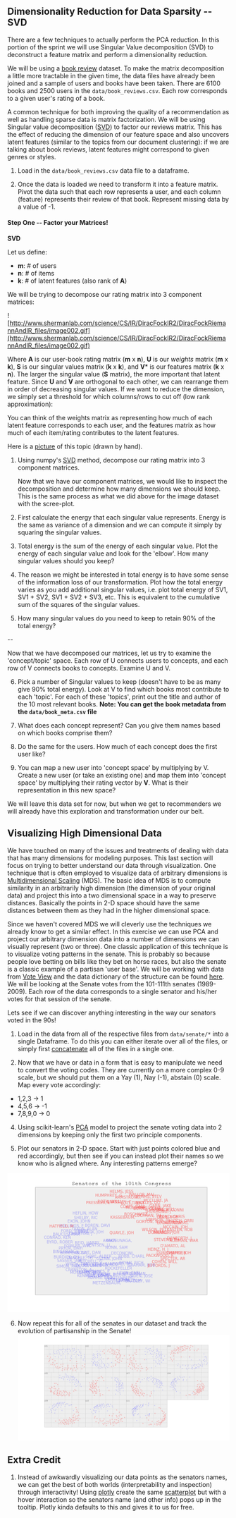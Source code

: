 ## Dimensionality Reduction for Data Sparsity -- SVD

There are a few techniques to actually perform the PCA reduction.  In this portion of the sprint we will use Singular Value decomposition (SVD) to deconstruct a feature matrix and perform a dimensionality reduction.

We will be using a [book review](http://www2.informatik.uni-freiburg.de/~cziegler/BX/) dataset.  To make the matrix decomposition a little more tractable in the given time, the data files have already been joined and a sample of users and books have been taken.  There are 6100 books and 2500 users in the `data/book_reviews.csv`.  Each row corresponds to a given user's rating of a book.

A common technique for both improving the quality of a recommendation as well as handling sparse data is matrix factorization.  We will be using Singular value decomposition ([SVD](http://en.wikipedia.org/wiki/Singular_value_decomposition)) to factor our reviews matrix.  This has the effect of reducing the dimension of our feature space and also uncovers latent features (similar to the topics from our document clustering): if we are talking about book reviews, latent features might correspond to given genres or styles.

1. Load in the `data/book_reviews.csv` data file to a dataframe.

2. Once the data is loaded we need to transform it into a feature matrix.  Pivot the data such that each row represents a user, and each column (feature) represents their review of that book.  Represent missing data by a value of -1.

#### Step One -- Factor your Matrices!

**SVD**

Let us define:

* __m__: # of users
* __n__: # of items
* __k__: # of latent features (also rank of __A__)

We will be trying to decompose our rating matrix into 3 component matrices:

![http://www.shermanlab.com/science/CS/IR/DiracFockIR2/DiracFockRiemannAndIR_files/image002.gif](http://www.shermanlab.com/science/CS/IR/DiracFockIR2/DiracFockRiemannAndIR_files/image002.gif)

Where **A** is our user-book rating matrix (__m__ x __n__), **U** is our _weights_ matrix (__m__ x __k__), **S** is our singular values matrix (__k__ x __k__), and **V*** is our features matrix (__k__ x __n__).  The larger the singular value (**S** matrix), the more important that latent feature.  Since **U** and **V** are orthogonal to each other, we can rearrange them in order of decreasing singular values.  If we want to reduce the dimension, we simply set a threshold for which columns/rows to cut off (low rank approximation):

You can think of the weights matrix as representing how much of each latent feature corresponds to each user, and the features matrix as how much of each item/rating contributes to the latent features.

Here is a [picture](images/lecture.jpg) of this topic (drawn by hand).

1. Using numpy's [SVD](http://docs.scipy.org/doc/numpy/reference/generated/numpy.linalg.svd.html) method, decompose our rating matrix into 3 component matrices. 

    Now that we have our component matrices, we would like to inspect the decomposition and determine how many dimensions we should keep.  This is the same process as what we did above for the image dataset with the scree-plot.

2. First calculate the energy that each singular value represents.  Energy is the same as variance of a dimension and we can compute it simply by squaring the singular values.

3.  Total energy is the sum of the energy of each singular value.  Plot the energy of each singular value and look for the 'elbow'.  How many singular values should you keep?

4.  The reason we might be interested in total energy is to have some sense of the information loss of our transformation.  Plot how the total energy varies as you add additional singular values, i.e. plot total energy of SV1, SV1 + SV2, SV1 + SV2 + SV3, etc.  This is equivalent to the cumulative sum of the squares of the singular values.

5.  How many singular values do you need to keep to retain 90% of the total energy?

 --
 
 Now that we have decomposed our matrices, let us try to examine the 'concept/topic' space.  Each row of U connects users to concepts, and each row of V connects books to concepts.  Examine U and V.  

6. Pick a number of Singular values to keep (doesn't have to be as many give 90% total energy).  Look at V to find which books most contribute to each 'topic'.  For each of these 'topics', print out the title and author of the 10 most relevant books.  __Note: You can get the book metadata from the `data/book_meta.csv` file__

7. What does each concept represent?  Can you give them names based on which books comprise them?  

8. Do the same for the users.  How much of each concept does the first user like?

9. You can map a new user into 'concept space' by multiplying by V.  Create a new user (or take an existing one) and map them into 'concept space' by multiplying their rating vector by __V__.  What is their representation in this new space?

We will leave this data set for now, but when we get to recommenders we will already have this exploration and transformation under our belt.

## Visualizing High Dimensional Data

We have touched on many of the issues and treatments of dealing with data that has many dimensions for modeling purposes.  This last section will focus on trying to better understand our data through visualization.  One technique that is often employed to visualize data of arbitrary dimensions is [Multidimensional Scaling](http://en.wikipedia.org/wiki/Multidimensional_scaling) (MDS).  The basic idea of MDS is to compute similarity in an arbitrarily high dimension (the dimension of your original data) and project this into a two dimensional space in a way to preserve distances.  Basically the points in 2-D space should have the same distances between them as they had in the higher dimensional space.

Since we haven't covered MDS we will cleverly use the techniques we already know to get a similar effect.  In this exercise we can use PCA and project our arbitrary dimension data into a number of dimensions we can visually represent (two or three). One classic application of this technique is to visualize voting patterns in the senate.  This is probably so because people love betting on bills like they bet on horse races, but also the senate is a classic example of a partisan 'user base'. We will be working with data from [Vote View](http://www.voteview.com/) and the data dictionary of the structure can be found [here](http://www.voteview.com/senate101.htm).  We will be looking at the Senate votes from the 101-111th senates (1989-2009). Each row of the data corresponds to a single senator and his/her votes for that session of the senate.

Lets see if we can discover anything interesting in the way our senators voted in the 90s!

1.  Load in the data from all of the respective files from `data/senate/*` into a single Dataframe.  To do this you can either iterate over all of the files, or simply first [concatenate](http://www.cyberciti.biz/faq/ubuntu-concatenate-files/) all of the files in a single one. 

2. Now that we have or data in a form that is easy to manipulate we need to convert the voting codes.  They are currently on a more complex 0-9 scale, but we should put them on a Yay (1), Nay (-1), abstain (0) scale.  Map every vote accordingly:
  * 1,2,3 -> 1
  * 4,5,6 -> -1
  * 7,8,9,0 -> 0

4. Using scikit-learn's [PCA](http://scikit-learn.org/stable/auto_examples/decomposition/plot_pca_vs_lda.html) model to project the senate voting data into 2 dimensions by keeping only the first two principle components.

5. Plot our senators in 2-D space.  Start with just points colored blue and red accordingly, but then see if you can instead plot their names so we know who is aligned where.  Any interesting patterns emerge?

 ![mds](images/101MDS.png)
 
6. Now repeat this for all of the senates in our dataset and track the evolution of partisanship in the Senate!
 ![all](images/allMDS.png)

## Extra Credit

1. Instead of awkwardly visualizing our data points as the senators names, we can get the best of both worlds (interpretability and inspection) through interactivity! Using [plotly](https://plot.ly/python/) create the same [scatterplot](https://plot.ly/python/line-and-scatter/#Colored-and-Styled-Scatter-Plot) but with a hover interaction so the senators name (and other info) pops up in the tooltip.  Plotly kinda defaults to this and gives it to us for free.